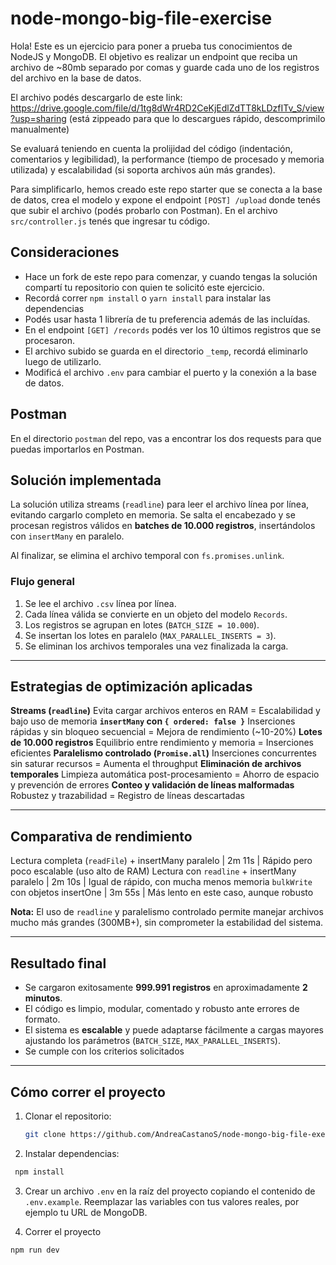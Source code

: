 # node-mongo-big-file-exercise

Hola! Este es un ejercicio para poner a prueba tus conocimientos de NodeJS y MongoDB. El objetivo es realizar un endpoint que reciba un archivo de ~80mb separado por comas y guarde cada uno de los registros del archivo en la base de datos.

El archivo podés descargarlo de este link:
https://drive.google.com/file/d/1tg8dWr4RD2CeKjEdlZdTT8kLDzfITv_S/view?usp=sharing
(está zippeado para que lo descargues rápido, descomprimilo manualmente)

Se evaluará teniendo en cuenta la prolijidad del código (indentación, comentarios y legibilidad), la performance (tiempo de procesado y memoria utilizada) y escalabilidad (si soporta archivos aún más grandes).

Para simplificarlo, hemos creado este repo starter que se conecta a la base de datos, crea el modelo y expone el endpoint `[POST] /upload` donde tenés que subir el archivo (podés probarlo con Postman). En el archivo `src/controller.js` tenés que ingresar tu código.

## Consideraciones

- Hace un fork de este repo para comenzar, y cuando tengas la solución compartí tu repositorio con quien te solicitó este ejercicio.
- Recordá correr `npm install` o `yarn install` para instalar las dependencias
- Podés usar hasta 1 librería de tu preferencia además de las incluídas.
- En el endpoint `[GET] /records` podés ver los 10 últimos registros que se procesaron.
- El archivo subido se guarda en el directorio `_temp`, recordá eliminarlo luego de utilizarlo.
- Modificá el archivo `.env` para cambiar el puerto y la conexión a la base de datos.

## Postman
En el directorio `postman` del repo, vas a encontrar los dos requests para que puedas importarlos en Postman.

## Solución implementada

La solución utiliza streams (`readline`) para leer el archivo línea por línea, evitando cargarlo completo en memoria. Se salta el encabezado y se procesan registros válidos en **batches de 10.000 registros**, insertándolos con `insertMany` en paralelo.

Al finalizar, se elimina el archivo temporal con `fs.promises.unlink`.

### Flujo general

1. Se lee el archivo `.csv` línea por línea.
2. Cada línea válida se convierte en un objeto del modelo `Records`.
3. Los registros se agrupan en lotes (`BATCH_SIZE = 10.000`).
4. Se insertan los lotes en paralelo (`MAX_PARALLEL_INSERTS = 3`).
5. Se eliminan los archivos temporales una vez finalizada la carga.

---

##  Estrategias de optimización aplicadas

 **Streams (`readline`)**  Evita cargar archivos enteros en RAM = Escalabilidad y bajo uso de memoria 
 **`insertMany` con `{ ordered: false }`** Inserciones rápidas y sin bloqueo secuencial =  Mejora de rendimiento (~10-20%) 
 **Lotes de 10.000 registros**  Equilibrio entre rendimiento y memoria = Inserciones eficientes
 **Paralelismo controlado (`Promise.all`)**  Inserciones concurrentes sin saturar recursos = Aumenta el throughput
 **Eliminación de archivos temporales**  Limpieza automática post-procesamiento = Ahorro de espacio y prevención de errores 
 **Conteo y validación de líneas malformadas**  Robustez y trazabilidad = Registro de líneas descartadas 

---

## Comparativa de rendimiento

 Lectura completa (`readFile`) + insertMany paralelo |  2m 11s | Rápido pero poco escalable (uso alto de RAM) 
 Lectura con `readline` + insertMany paralelo | 2m 10s | Igual de rápido, con mucha menos memoria 
 `bulkWrite` con objetos insertOne | 3m 55s | Más lento en este caso, aunque robusto 

 **Nota:** El uso de `readline` y paralelismo controlado permite manejar archivos mucho más grandes (300MB+), sin comprometer la estabilidad del sistema.

---

##  Resultado final

- Se cargaron exitosamente **999.991 registros** en aproximadamente **2 minutos**.
- El código es limpio, modular, comentado y robusto ante errores de formato.
- El sistema es **escalable** y puede adaptarse fácilmente a cargas mayores ajustando los parámetros (`BATCH_SIZE`, `MAX_PARALLEL_INSERTS`).
- Se cumple con los criterios solicitados

---

##  Cómo correr el proyecto

1. Clonar el repositorio:
   ```bash
   git clone https://github.com/AndreaCastanoS/node-mongo-big-file-exercise.git
   ```
   
 2. Instalar dependencias:
```bash
 npm install
```

3. Crear un archivo `.env` en la raíz del proyecto copiando el contenido de `.env.example`.
   Reemplazar las variables con tus valores reales, por ejemplo tu URL de MongoDB.

4. Correr el proyecto
```bash
npm run dev
```
